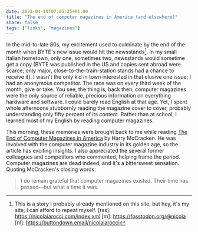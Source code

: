 ```yaml
---
date: 2023-04-19T07:05:25+01:00
title: "The end of computer magazines in America (and elsewhere)"
share: false
tags: ["links", "magazines"]
---
```

In the mid-to-late 80s, my excitement used to culminate by the end of the month when BYTE's new issue would hit the
newsstands[^2]. In my small Italian hometown, only one, sometimes two, newsstands would sometime get a copy (BYTE was
published in the US and copies sent abroad were scarce; only major, close-to-the-train-station stands had a chance to
receive it). I wasn't the only kid in town interested in that elusive one issue; I had an anonymous competitor. The race
was on every third week of the month, give or take. You see, the thing is, back then, computer magazines were the only
source of reliable, precious information on everything hardware and software. I could barely read English at that age.
Yet, I spent whole afternoons stubbornly reading the magazine cover to cover, probably understanding only fifty percent
of its content. Rather than at school, I learned most of my English by reading computer magazines.

This morning, these memories were brought back to me while reading [The End of Computer Magazines in America][1] by Harry
McCracken. He was involved with the computer magazine industry in its golden age, so the article has exciting insights.
I also appreciated the several former colleagues and competitors who commented, helping frame the period. Computer
magazines are dead indeed, and it's a bittersweet sensation. Quoting McCracken's closing words:

> I do remain grateful that computer magazines existed. Their time has passed—but what a time it was.



[1]: https://www.technologizer.com/2023/04/15/the-end-of-computer-magazines-in-america
[^2]: This is a story I probably already mentioned on this site, but hey, it's my site; I can afford to repeat myself.
 [rss]: https://nicolaiarocci.com/index.xml
 [m]: https://fosstodon.org/@nicola
 [nl]: https://buttondown.email/nicolaiarocci
